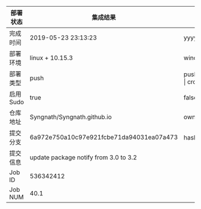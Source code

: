 部署状态 | 集成结果 | 参考值
---|---|---
完成时间 | 2019-05-23 23:13:23 | yyyy-mm-dd hh:mm:ss
部署环境 | linux + 10.15.3 | window \| linux + stable
部署类型 | push | push \| pull_request \| api \| cron
启用Sudo | true | false \| true
仓库地址 | Syngnath/Syngnath.github.io | owner_name/repo_name
提交分支 | 6a972e750a10c97e921fcbe71da94031ea07a473 | hash 16位
提交信息 | update package notify from 3.0 to 3.2 |
Job ID   | 536342412 |
Job NUM  | 40.1 |
